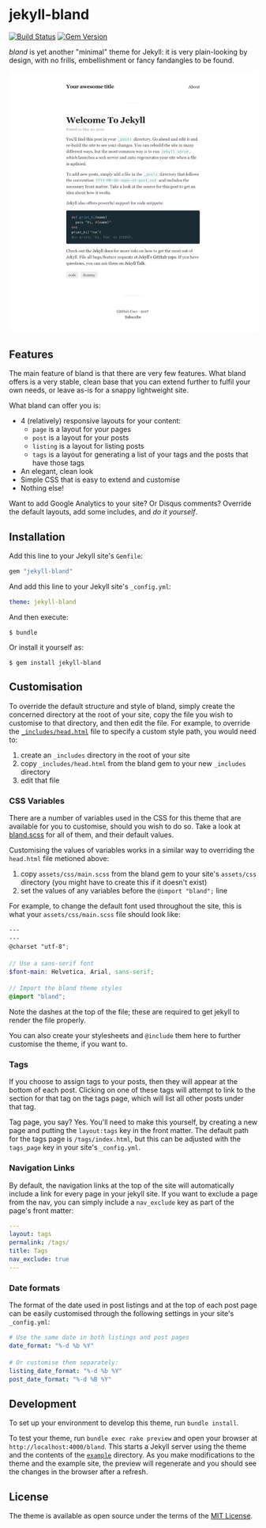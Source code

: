 # jekyll-bland

[![Build Status](https://travis-ci.org/daviesjamie/jekyll-bland.svg?branch=master)](https://travis-ci.org/daviesjamie/jekyll-bland)
[![Gem Version](https://badge.fury.io/rb/jekyll-bland.svg)](https://badge.fury.io/rb/jekyll-bland)

*bland* is yet another "minimal" theme for Jekyll: it is very plain-looking by design, with no frills, embellishment or fancy fandangles to be found.

![bland theme preview](/screenshot.png)

## Features

The main feature of bland is that there are very few features. What bland offers is a very stable, clean base that you can extend further to fulfil your own needs, or leave as-is for a snappy lightweight site.

What bland can offer you is:
 - 4 (relatively) responsive layouts for your content:
   - `page` is a layout for your pages
   - `post` is a layout for your posts
   - `listing` is a layout for listing posts
   - `tags` is a layout for generating a list of your tags and the posts that have those tags
 - An elegant, clean look
 - Simple CSS that is easy to extend and customise
 - Nothing else!

Want to add Google Analytics to your site? Or Disqus comments? Override the default layouts, add some includes, and *do it yourself*.

## Installation

Add this line to your Jekyll site's `Gemfile`:

```ruby
gem "jekyll-bland"
```

And add this line to your Jekyll site's `_config.yml`:

```yaml
theme: jekyll-bland
```

And then execute:

    $ bundle

Or install it yourself as:

    $ gem install jekyll-bland

## Customisation

To override the default structure and style of bland, simply create the concerned directory at the root of your site, copy the file you wish to customise to that directory, and then edit the file. For example, to override the [`_includes/head.html`](_includes/head.html) file to specify a custom style path, you would need to:

1. create an `_includes` directory in the root of your site
2. copy `_includes/head.html` from the bland gem to your new `_includes` directory
3. edit that file

### CSS Variables

There are a number of variables used in the CSS for this theme that are available for you to customise, should you wish to do so. Take a look at [bland.scss](/_sass/bland.scss) for all of them, and their default values.

Customising the values of variables works in a similar way to overriding the `head.html` file metioned above:

1. copy `assets/css/main.scss` from the bland gem to your site's `assets/css` directory (you might have to create this if it doesn't exist)
2. set the values of any variables before the `@import "bland";` line

For example, to change the default font used throughout the site, this is what your `assets/css/main.scss` file should look like:

```scss
---
---
@charset "utf-8";

// Use a sans-serif font
$font-main: Helvetica, Arial, sans-serif;

// Import the bland theme styles
@import "bland";
```

Note the dashes at the top of the file; these are required to get jekyll to render the file properly.

You can also create your stylesheets and `@include` them here to further customise the theme, if you want to.

### Tags

If you choose to assign tags to your posts, then they will appear at the bottom of each post. Clicking on one of these tags will attempt to link to the section for that tag on the tags page, which will list all other posts under that tag.

Tag page, you say? Yes. You'll need to make this yourself, by creating a new page and putting the `layout:tags` key in the front matter. The default path for the tags page is `/tags/index.html`, but this can be adjusted with the `tags_page` key in your site's `_config.yml`.

### Navigation Links

By default, the navigation links at the top of the site will automatically include a link for every page in your jekyll site. If you want to exclude a page from the nav, you can simply include a `nav_exclude` key as part of the page's front matter:

```yaml
---
layout: tags
permalink: /tags/
title: Tags
nav_exclude: true
---
```

### Date formats

The format of the date used in post listings and at the top of each post page can be easily customised through the following settings in your site's `_config.yml`:

```yaml
# Use the same date in both listings and post pages
date_format: "%-d %b %Y"

# Or customise them separately:
listing_date_format: "%-d %b %Y"
post_date_format: "%-d %B %Y"
```

## Development

To set up your environment to develop this theme, run `bundle install`.

To test your theme, run `bundle exec rake preview` and open your browser at `http://localhost:4000/bland`. This starts a Jekyll server using the theme and the contents of the [`example`](/example) directory. As you make modifications to the theme and the example site, the preview will regenerate and you should see the changes in the browser after a refresh.

## License

The theme is available as open source under the terms of the [MIT License](https://opensource.org/licenses/MIT).


